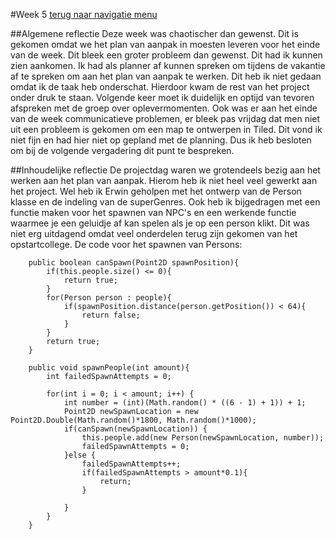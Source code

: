 #Week 5
[terug naar navigatie menu](Portfolio.md)

##Algemene reflectie
Deze week was chaotischer dan gewenst. Dit is gekomen omdat we het plan van aanpak in moesten leveren voor het einde van de week.
Dit bleek een groter probleem dan gewenst. Dit had ik kunnen zien aankomen. Ik had als planner af kunnen spreken om tijdens de vakantie af te spreken om aan het plan van aanpak te werken. Dit heb ik niet gedaan omdat ik de taak heb onderschat.
Hierdoor kwam de rest van het project onder druk te staan. Volgende keer moet ik duidelijk en optijd van tevoren afspreken met de groep over oplevermomenten.
Ook was er aan het einde van de week communicatieve problemen, er bleek pas vrijdag dat men niet uit een probleem is gekomen om een map te ontwerpen in Tiled.
Dit vond ik niet fijn en had hier niet op gepland met de planning. Dus ik heb besloten om bij de volgende vergadering dit punt te bespreken.

##Inhoudelijke reflectie
De projectdag waren we grotendeels bezig aan het werken aan het plan van aanpak. Hierom heb ik niet heel veel gewerkt aan het project.
Wel heb ik Erwin geholpen met het ontwerp van de Person klasse en de indeling van de superGenres.
Ook heb ik bijgedragen met een functie maken voor het spawnen van NPC's en een werkende functie waarmee je een geluidje af kan spelen als je op een person klikt.
Dit was niet erg uitdagend omdat veel onderdelen terug zijn gekomen van het opstartcollege.
De code voor het spawnen van Persons:  
```` 
    public boolean canSpawn(Point2D spawnPosition){
        if(this.people.size() <= 0){
            return true;
        }
        for(Person person : people){
            if(spawnPosition.distance(person.getPosition()) < 64){
                return false;
            }
        }
        return true;
    }

    public void spawnPeople(int amount){
        int failedSpawnAttempts = 0;

        for(int i = 0; i < amount; i++) {
            int number = (int)(Math.random() * ((6 - 1) + 1)) + 1;
            Point2D newSpawnLocation = new Point2D.Double(Math.random()*1800, Math.random()*1000);
            if(canSpawn(newSpawnLocation)) {
                this.people.add(new Person(newSpawnLocation, number));
                failedSpawnAttempts = 0;
            }else {
                failedSpawnAttempts++;
                if(failedSpawnAttempts > amount*0.1){
                    return;
                }

            }
        }
    }
 ````